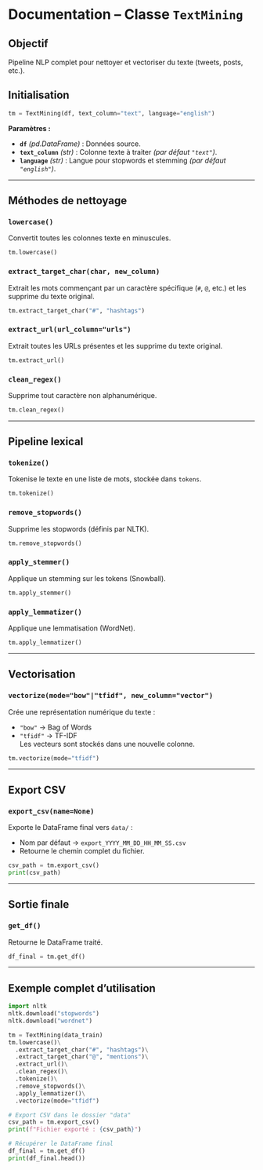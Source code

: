
# Documentation – Classe `TextMining`

## Objectif
Pipeline NLP complet pour nettoyer et vectoriser du texte (tweets, posts, etc.).

## Initialisation
```python
tm = TextMining(df, text_column="text", language="english")
```
**Paramètres :**
- **`df`** *(pd.DataFrame)* : Données source.
- **`text_column`** *(str)* : Colonne texte à traiter *(par défaut `"text"`)*.
- **`language`** *(str)* : Langue pour stopwords et stemming *(par défaut `"english"`)*.

---

## Méthodes de nettoyage
### `lowercase()`
Convertit toutes les colonnes texte en minuscules.
```python
tm.lowercase()
```

### `extract_target_char(char, new_column)`
Extrait les mots commençant par un caractère spécifique (`#`, `@`, etc.) et les supprime du texte original.
```python
tm.extract_target_char("#", "hashtags")
```

### `extract_url(url_column="urls")`
Extrait toutes les URLs présentes et les supprime du texte original.
```python
tm.extract_url()
```

### `clean_regex()`
Supprime tout caractère non alphanumérique.
```python
tm.clean_regex()
```

---

## Pipeline lexical
### `tokenize()`
Tokenise le texte en une liste de mots, stockée dans `tokens`.
```python
tm.tokenize()
```

### `remove_stopwords()`
Supprime les stopwords (définis par NLTK).
```python
tm.remove_stopwords()
```

### `apply_stemmer()`
Applique un stemming sur les tokens (Snowball).
```python
tm.apply_stemmer()
```

### `apply_lemmatizer()`
Applique une lemmatisation (WordNet).
```python
tm.apply_lemmatizer()
```

---

## Vectorisation
### `vectorize(mode="bow"|"tfidf", new_column="vector")`
Crée une représentation numérique du texte :
- `"bow"` → Bag of Words
- `"tfidf"` → TF-IDF  
Les vecteurs sont stockés dans une nouvelle colonne.
```python
tm.vectorize(mode="tfidf")
```

---

## Export CSV
### `export_csv(name=None)`
Exporte le DataFrame final vers `data/` :
- Nom par défaut → `export_YYYY_MM_DD_HH_MM_SS.csv`
- Retourne le chemin complet du fichier.
```python
csv_path = tm.export_csv()
print(csv_path)
```

---

## Sortie finale
### `get_df()`
Retourne le DataFrame traité.
```python
df_final = tm.get_df()
```

---

## Exemple complet d’utilisation
```python
import nltk
nltk.download("stopwords")
nltk.download("wordnet")

tm = TextMining(data_train)
tm.lowercase()\
  .extract_target_char("#", "hashtags")\
  .extract_target_char("@", "mentions")\
  .extract_url()\
  .clean_regex()\
  .tokenize()\
  .remove_stopwords()\
  .apply_lemmatizer()\
  .vectorize(mode="tfidf")

# Export CSV dans le dossier "data"
csv_path = tm.export_csv()
print(f"Fichier exporté : {csv_path}")

# Récupérer le DataFrame final
df_final = tm.get_df()
print(df_final.head())
```
